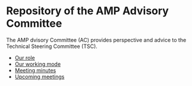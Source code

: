 # Repository of the AMP Advisory Committee

The AMP dvisory Committee (AC) provides perspective and advice to the Technical Steering Committee (TSC).

- [Our role](https://github.com/ampproject/meta/blob/master/GOVERNANCE.md#governance-structures)
- [Our working mode](https://github.com/ampproject/meta-ac/blob/master/WORKING_MODE.md)
- [Meeting minutes](https://github.com/ampproject/meta-ac/tree/master/meetings)
- [Upcoming meetings](https://github.com/ampproject/meta-ac/labels/AC%20Meeting)
